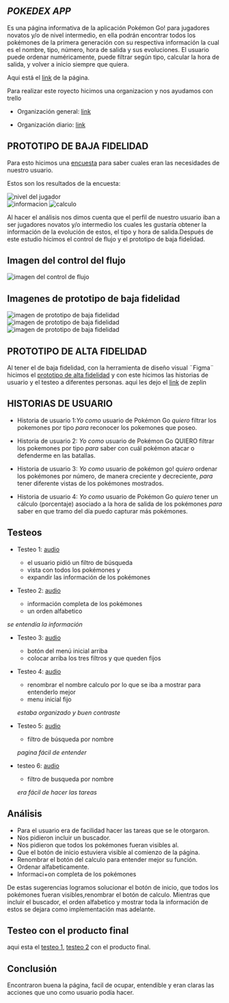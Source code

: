 ## *POKEDEX APP*

Es una página informativa de la aplicación Pokémon Go! para jugadores novatos y/o de nivel intermedio, en ella podrán encontrar todos los pokémones de la primera generación con su respectiva información la cual es el nombre, tipo, número, hora de salida y sus evoluciones. El usuario puede ordenar numéricamente, puede filtrar según tipo, calcular la hora de salida, y volver a inicio siempre que quiera.

  Aqui está el [link](https://marineslemus007.github.io/SCL009-data-lovers/src/index.html) de la página.

Para realizar este royecto hicimos una organizacion y nos ayudamos con trello
* Organización general: [link](https://trello.com/b/vCLMXuoN/daily-data-lovers)

* Organización diario: [link](https://trello.com/b/NtSRecf4/data-lovers)


## PROTOTIPO DE BAJA FIDELIDAD 
 Para esto hicimos una [encuesta](https://docs.google.com/forms/d/e/1FAIpQLSebA2aWBVW7n2An2sUnxp1CZ5NtSrGVCcvkoVuFlW3eqmIl8w/viewform?usp=sf_link)  para saber cuales eran las necesidades de nuestro usuario.

Estos son los resultados de la encuesta:

![nivel del jugador](imgs/nivel.jpeg)  
![informacion](imgs/información.jpeg)
![calculo](imgs/calculo.jpeg)  

Al hacer el  análisis nos dimos cuenta que el perfil de nuestro usuario iban a ser jugadores novatos y/o intermedio los cuales les gustaría obtener la información de la evolución de estos, el tipo y hora de salida.Después de este estudio hicimos el control de flujo y el prototipo de baja fidelidad.

## Imagen del control del flujo

![imagen del control de flujo](imgs/flujo.jpeg)

## Imagenes de prototipo de baja fidelidad

![imagen de prototipo de baja fidelidad](imgs/prototipo1.jpeg)
![imagen de prototipo de baja fidelidad](imgs/prototipo2.jpeg) 
![imagen de prototipo de baja fidelidad](imgs/prorotipo3.jpeg)

## PROTOTIPO DE ALTA FIDELIDAD

Al tener el de baja fidelidad, con la herramienta de diseño visual ¨Figma¨ hicimos el  [prototipo de alta fidelidad](https://www.figma.com/proto/IBQ4CpS4A5yP83N4J0QEfJCx/Untitled?node-id=34%3A1&scaling=min-zoom&redirected=1) y con este hicimos las historias de usuario y  el testeo a diferentes personas.
aqui les dejo el [link](https://app.zeplin.io/project/5cd41b809b7e1c03ae244190) de zeplin

## HISTORIAS DE USUARIO

* Historia de usuario 1:_Yo como_ usuario de Pokémon Go _quiero_ filtrar los pokemones por tipo _para_ reconocer los pokemones que poseo.

* Historia de usuario 2: _Yo como_ usuario de Pokémon Go QUIERO filtrar los pokemones por tipo _para_ saber con cuál pokémon atacar o defenderme en las batallas.

* Historia de usuario 3: _Yo como_ usuario de pokémon go! _quiero_ ordenar los pokémones por número, de manera creciente y decreciente, _para_ tener diferente vistas de los pokémones mostrados.

* Historia de usuario 4: _Yo como_ usuario de Pokémon Go _quiero_ tener un cálculo (porcentaje) asociado a la hora de salida de los pokémones _para_ saber en que tramo del día puedo capturar más pokémones.

## Testeos

 
* Testeo 1: [audio](https://soundcloud.com/dharma-herrera/beta)

  * el usuario pidió un filtro de búsqueda 
  * vista con todos los pokémones y
  * expandir las información de los pokémones

* Testeo 2: [audio](https://soundcloud.com/dharma-herrera/gelen)  

  * información completa de los pokémones
  * un orden alfabetico
  
 _se entendía la información_


* Testeo 3: [audio](https://soundcloud.com/dharma-herrera/nohemi)

  * botón del menú inicial arriba
  * colocar arriba los tres filtros y que queden fijos  

* Testeo 4: [audio](https://soundcloud.com/dharma-herrera/stefany)

  * renombrar el nombre calculo por lo que se iba a mostrar para entenderlo mejor
  * menu inicial fijo

  _estaba organizado y buen contraste_


* Testeo 5: [audio](https://soundcloud.com/dharma-herrera/urzula)

  * filtro de búsqueda por nombre

  _pagina fácil de entender_


* testeo 6: [audio](https://soundcloud.com/dharma-herrera/ignacio)

  * filtro de busqueda por nombre

  _era fácil de hacer las tareas_

## Análisis

* Para el usuario era de facilidad hacer las tareas que se le otorgaron.  
* Nos pidieron incluir un buscador.
* Nos pidieron que todos los pokémones fueran  visibles al.
* Que el botón de inicio estuviera visible al comienzo de la página.
* Renombrar el botón del calculo para entender mejor su función.
* Ordenar alfabeticamente.
* Informaci+on completa de los pokémones

De estas  sugerencias logramos solucionar el botón de inicio, que todos los pokémones fueran visibles,renombrar  el botón de calculo. Mientras que incluir el buscador,  el orden alfabetico y mostrar toda la información de estos se dejara como  implementación mas adelante.


## Testeo con el producto final

aqui esta el [testeo 1](https://www.loom.com/share/ef16a9eae59d4f1e85d14458e0e21ad7), [testeo 2](https://www.loom.com/share/78fc0e874a9f4e56b12b099040723b32) con el producto final.

## Conclusión 

Encontraron buena la página, facil de ocupar, entendible y eran claras las acciones que uno como usuario podía hacer. 